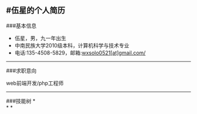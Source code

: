#伍星的个人简历
---
###基本信息
*    伍星，男，九一年出生
*	中南民族大学2010级本科，计算机科学与技术专业
*	电话:135-4508-5829，邮箱:<a href="mailto:#">wxsolo0521[at]gmail.com/</a>
---
###求职意向

web前端开发/php工程师
    
---
###技能树
*   
*
*

<!-- 基本资料start -->
<!-- <div class="span4">
  <img src="./images/solo.jpg" class="img-circle">
</div>
<div class="span8">
	<div class="t200">
		<h4>伍星/solo</h4>
		<p>中南民族大学/计算机科学与技术,大三</p>
		<p>湖南邵阳人</p>
		<p>Age:22</p>
		<p>爱好:篮球/网球,宅,吉他,读历史</p>
		<p> 
			<a href="mailto:#">wxsolo0521@gmail.com/</a>
			<span>/<abbr title="Phone">Tel:</abbr>13545085829</span>
		</p>
		<p>
			<a href="https://github.com/wxsolo" target="_blank">github</a>
			<a href="http://weibo.com/u/2187677494" target="_blank">weibo</a>
			<span>QQ:849676153</span>
		</p>
	</div>
</div> -->
<!-- 基本资料end -->

<!-- 基本技能start -->
<!-- <div class="span5">
	<h3>基本技能</h3>
	  <p>求职意向：Web前端/Php开发,暑假实习</p>
	  <p>比较熟练：html,css,js,php,mysql</p>
	  <p>有所涉及：c,c++,java,ruby,android</p>
	  <p>所用框架：Codeigniter,Bootstrap,Jqury,rails</p>
	  <p>操作系统：windows,linux</p>
</div>
<div class="span5">
	<h3>在校经历</h3>
	  <p>2011.03~~至今：班级生活委员</p>
	  <p>2011.09~~至今：校园互联网团队<a href="http://www.bitworkshop.net/" target="_blank">比特工场</a>程序组成员</p>
	  <p>2012.04:第三届蓝桥杯全国软件大赛湖北省三等奖</p>
	  <p>2012.06~~至今：比特工场项目主管</p>
	  <p>2012.10:中南民族大学"优秀学生干部"</p>
</div> -->
<!-- 基本技能end -->

<!-- <ul class="thumbnails">
  <li class="span4">
    <a href="#" class="thumbnail">
      <img data-src="holder.js/300x200" alt="">
    </a>
  </li>
</ul> -->